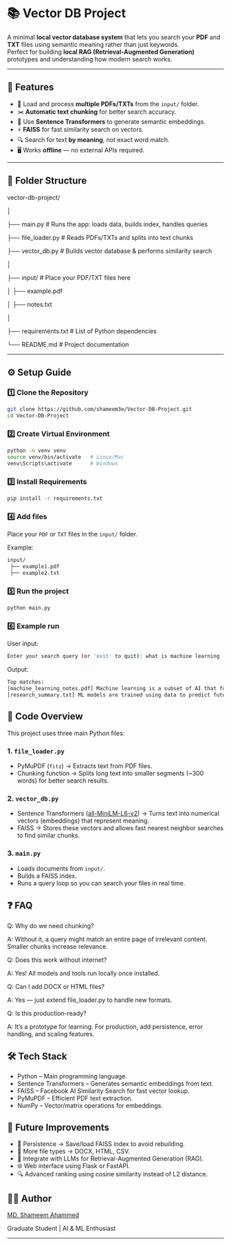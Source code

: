 # 📚 Vector DB Project

A minimal **local vector database system** that lets you search your **PDF** and **TXT** files using semantic meaning rather than just keywords.  
Perfect for building **local RAG (Retrieval-Augmented Generation)** prototypes and understanding how modern search works.

---

## 📌 Features
- 📂 Load and process **multiple PDFs/TXTs** from the `input/` folder.
- ✂️ **Automatic text chunking** for better search accuracy.
- 🤖 Use **Sentence Transformers** to generate semantic embeddings.
- ⚡ **FAISS** for fast similarity search on vectors.
- 🔍 Search for text **by meaning**, not exact word match.
- 🖥 Works **offline** — no external APIs required.

---

## 📂 Folder Structure
vector-db-project/

│

├── main.py # Runs the app: loads data, builds index, handles queries

├── file_loader.py # Reads PDFs/TXTs and splits into text chunks

├── vector_db.py # Builds vector database & performs similarity search

│

├── input/ # Place your PDF/TXT files here

│ ├── example.pdf

│ ├── notes.txt

│

├── requirements.txt # List of Python dependencies

└── README.md # Project documentation


---

## ⚙️ Setup Guide

### **1️⃣ Clone the Repository**
```bash
git clone https://github.com/shameem3e/Vector-DB-Project.git
cd Vector-DB-Project

```
### **2️⃣ Create Virtual Environment**
```bash
python -m venv venv
source venv/bin/activate   # Linux/Mac
venv\Scripts\activate      # Windows

```
### **3️⃣ Install Requirements**
```bash
pip install -r requirements.txt

```
### **4️⃣ Add files**
Place your `PDF` or `TXT` files in the `input/` folder.

Example:
```bash
input/
 ├── example1.pdf
 ├── example2.txt

```
### **5️⃣ Run the project**
```bash
python main.py

```
### **6️⃣ Example run**
User input:
```bash
Enter your search query (or 'exit' to quit): what is machine learning

```
Output:
```bash
Top matches:
[machine_learning_notes.pdf] Machine learning is a subset of AI that focuses on algorithms learning patterns... (score: 0.4231)
[research_summary.txt] ML models are trained using data to predict future outcomes... (score: 0.4512)

```
## 📜 Code Overview
This project uses three main Python files:

### 1. `file_loader.py`
* PyMuPDF (`fitz`) → Extracts text from PDF files.
* Chunking function → Splits long text into smaller segments (~300 words) for better search results.

### 2. `vector_db.py`
* Sentence Transformers ([all-MiniLM-L6-v2](https://huggingface.co/sentence-transformers/all-MiniLM-L6-v2)) → Turns text into numerical vectors (embeddings) that represent meaning.
* FAISS → Stores these vectors and allows fast nearest neighbor searches to find similar chunks.

### 3. `main.py`
* Loads documents from `input/`.
* Builds a FAISS index.
* Runs a query loop so you can search your files in real time.

## ❓ FAQ
Q: Why do we need chunking?

A: Without it, a query might match an entire page of irrelevant content. Smaller chunks increase relevance.

Q: Does this work without internet?

A: Yes! All models and tools run locally once installed.

Q: Can I add DOCX or HTML files?

A: Yes — just extend file_loader.py to handle new formats.

Q: Is this production-ready?

A: It’s a prototype for learning. For production, add persistence, error handling, and scaling features.

## 🛠 Tech Stack
* Python – Main programming language.
* Sentence Transformers – Generates semantic embeddings from text.
* FAISS – Facebook AI Similarity Search for fast vector lookup.
* PyMuPDF – Efficient PDF text extraction.
* NumPy – Vector/matrix operations for embeddings.

## 🚀 Future Improvements
* 💾 Persistence → Save/load FAISS index to avoid rebuilding.
* 📄 More file types → DOCX, HTML, CSV.
* 🧠 Integrate with LLMs for Retrieval-Augmented Generation (RAG).
* 🌐 Web interface using Flask or FastAPI.
* 🔍 Advanced ranking using cosine similarity instead of L2 distance.

## 👨‍💻 Author
[MD. Shameem Ahammed](https://sites.google.com/view/shameem3e)

Graduate Student | AI & ML Enthusiast

---

